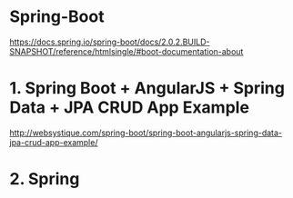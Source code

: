 # Spring-Boot
https://docs.spring.io/spring-boot/docs/2.0.2.BUILD-SNAPSHOT/reference/htmlsingle/#boot-documentation-about


# 1. Spring Boot + AngularJS + Spring Data + JPA CRUD App Example
http://websystique.com/spring-boot/spring-boot-angularjs-spring-data-jpa-crud-app-example/

# 2. Spring

